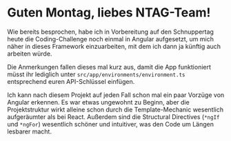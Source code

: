 # Guten Montag, liebes NTAG-Team!

Wie bereits besprochen, habe ich in Vorbereitung auf den Schnuppertag heute die Coding-Challenge noch einmal in Angular aufgesetzt, um mich näher in dieses Framework einzuarbeiten, mit dem ich dann ja künftig auch arbeiten würde.

Die Anmerkungen fallen dieses mal kurz aus, damit die App funktioniert müsst ihr lediglich unter `src/app/environments/environment.ts` entsprechend euren API-Schlüssel einfügen.

Ich kann nach diesem Projekt auf jeden Fall schon mal ein paar Vorzüge von Angular erkennen. Es war etwas ungewohnt zu Beginn, aber die Projektstruktur wirkt alleine schon durch die Template-Mechanic wesentlich aufgeräumter als bei React. Außerdem sind die Structural Directives (`*ngIf` und `*ngFor`) wesentlich schöner und intuitiver, was den Code um Längen lesbarer macht.



